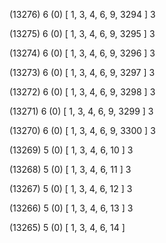 (13276) 6 (0) [ 1, 3, 4, 6, 9, 3294 ] 3 


(13275) 6 (0) [ 1, 3, 4, 6, 9, 3295 ] 3 


(13274) 6 (0) [ 1, 3, 4, 6, 9, 3296 ] 3 


(13273) 6 (0) [ 1, 3, 4, 6, 9, 3297 ] 3 


(13272) 6 (0) [ 1, 3, 4, 6, 9, 3298 ] 3 


(13271) 6 (0) [ 1, 3, 4, 6, 9, 3299 ] 3 


(13270) 6 (0) [ 1, 3, 4, 6, 9, 3300 ] 3 


(13269) 5 (0) [ 1, 3, 4, 6, 10 ] 3 


(13268) 5 (0) [ 1, 3, 4, 6, 11 ] 3 


(13267) 5 (0) [ 1, 3, 4, 6, 12 ] 3 


(13266) 5 (0) [ 1, 3, 4, 6, 13 ] 3 


(13265) 5 (0) [ 1, 3, 4, 6, 14 ]  

